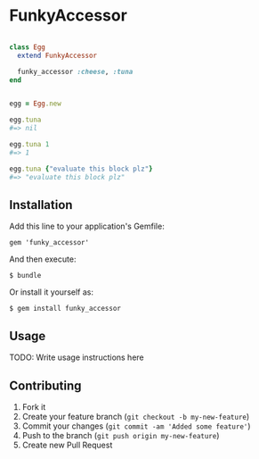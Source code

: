 # FunkyAccessor

```ruby

class Egg
  extend FunkyAccessor

  funky_accessor :cheese, :tuna
end


egg = Egg.new

egg.tuna
#=> nil

egg.tuna 1
#=> 1

egg.tuna {"evaluate this block plz"}
#=> "evaluate this block plz"

```
## Installation

Add this line to your application's Gemfile:

    gem 'funky_accessor'

And then execute:

    $ bundle

Or install it yourself as:

    $ gem install funky_accessor

## Usage

TODO: Write usage instructions here

## Contributing

1. Fork it
2. Create your feature branch (`git checkout -b my-new-feature`)
3. Commit your changes (`git commit -am 'Added some feature'`)
4. Push to the branch (`git push origin my-new-feature`)
5. Create new Pull Request

